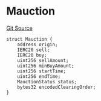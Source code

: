 # Mauction
[Git Source](https://github.com/larrythecucumber321/protocol/blob/0e60393685a4ae7994ac986273cdfa4cf9c069ed/contracts/plugins/mocks/GnosisMock.sol)


```solidity
struct Mauction {
    address origin;
    IERC20 sell;
    IERC20 buy;
    uint256 sellAmount;
    uint256 minBuyAmount;
    uint256 startTime;
    uint256 endTime;
    MauctionStatus status;
    bytes32 encodedClearingOrder;
}
```

